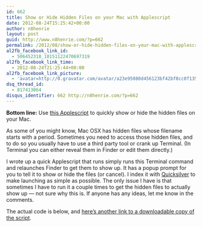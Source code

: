 ```yaml
---
id: 662
title: Show or Hide Hidden Files on your Mac with Applescript
date: 2012-08-24T15:25:42+00:00
author: n8henrie
layout: post
guid: http://www.n8henrie.com/?p=662
permalink: /2012/08/show-or-hide-hidden-files-on-your-mac-with-applescript/
al2fb_facebook_link_id:
  - 506452318_10151122470697319
al2fb_facebook_link_time:
  - 2012-08-24T21:25:44+00:00
al2fb_facebook_link_picture:
  - 'avatar=http://0.gravatar.com/avatar/a23e95080d456123bf42bf8cc0f13519?s=96&amp;d=wavatar&amp;r=PG'
dsq_thread_id:
  - 817413064
disqus_identifier: 662 http://n8henrie.com/?p=662
---
```

**Bottom line:** Use <a href="http://cl.ly/1s0K0k0F2b07" title="Show or Hide HIdden Files" target="_blank">this Applescript</a> to quickly show or hide the hidden files on your Mac.
  
<!--more-->


  
As some of you might know, Mac OSX has hidden files whose filename starts with a period. Sometimes you need to access those hidden files, and to do so you usually have to use a third party tool or crank up Terminal. (In Terminal you can either reveal them in Finder or edit them directly.)

I wrote up a quick Applescript that runs simply runs this Terminal command and relaunches Finder to get them to show up. It has a popup prompt for you to tell it to show or hide the files (or cancel). I index it with <a href="http://qsapp.com/" title="Quicksilver" target="_blank">Quicksilver</a> to make launching as simple as possible. The only issue I have is that sometimes I have to run it a couple times to get the hidden files to actually show up &#8212; not sure why this is. If anyone has any ideas, let me know in the comments.

The actual code is below, and <a href="http://cl.ly/1s0K0k0F2b07" title="Show or Hide HIdden Files" target="_blank">here&#8217;s another link to a downloadable copy of the script</a>.